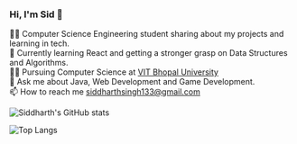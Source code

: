 <!-- Level 1: Simple bio and stats -->

### Hi, I'm Sid 👋

👨‍💻 Computer Science Engineering student sharing about my projects and learning in tech.<br/>
💭 Currently learning React and getting a stronger grasp on Data Structures and Algorithms.<br/>
🧑‍🎓 Pursuing Computer Science at [VIT Bhopal University](https://vitbhopal.ac.in/)<br/>
💬 Ask me about Java, Web Development and Game Development.<br/>
📫 How to reach me siddharthsingh133@gmail.com<br/>

![Siddharth's GitHub stats](https://github-readme-stats.vercel.app/api?username=Siddharth-Singh-28&show_icons=true&theme=radical)

![Top Langs](https://github-readme-stats.vercel.app/api/top-langs/?username=anuraghazra&layout=compact&theme=radical)
